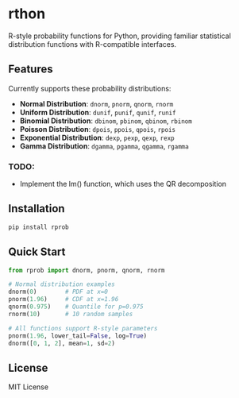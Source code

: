# rthon

R-style probability functions for Python, providing familiar statistical distribution functions with R-compatible interfaces.

## Features

Currently supports these probability distributions:

- **Normal Distribution**: `dnorm`, `pnorm`, `qnorm`, `rnorm`
- **Uniform Distribution**: `dunif`, `punif`, `qunif`, `runif`
- **Binomial Distribution**: `dbinom`, `pbinom`, `qbinom`, `rbinom`
- **Poisson Distribution**: `dpois`, `ppois`, `qpois`, `rpois`
- **Exponential Distribution**: `dexp`, `pexp`, `qexp`, `rexp`
- **Gamma Distribution**: `dgamma`, `pgamma`, `qgamma`, `rgamma`

### TODO:
- Implement the lm() function, which uses the QR decomposition

## Installation

```bash
pip install rprob
```

## Quick Start

```python
from rprob import dnorm, pnorm, qnorm, rnorm

# Normal distribution examples
dnorm(0)        # PDF at x=0
pnorm(1.96)     # CDF at x=1.96
qnorm(0.975)    # Quantile for p=0.975
rnorm(10)       # 10 random samples

# All functions support R-style parameters
pnorm(1.96, lower_tail=False, log=True)
dnorm([0, 1, 2], mean=1, sd=2)
```

## License

MIT License 